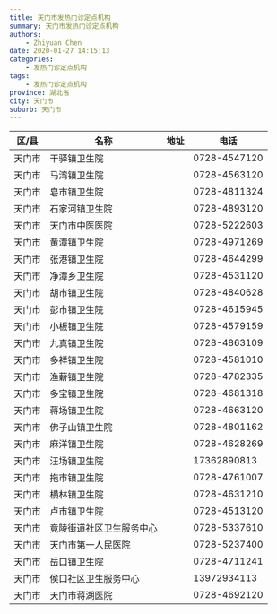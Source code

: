 ```yaml
---
title: 天门市发热门诊定点机构
summary: 天门市发热门诊定点机构
authors: 
    - Zhiyuan Chen
date: 2020-01-27 14:15:13
categories: 
    - 发热门诊定点机构
tags: 
    - 发热门诊定点机构
province: 湖北省
city: 天门市
suburb: 天门市
---
```


|  区/县  |  名称  |  地址  |  电话  |
|------|-------|------|------|
|  天门市  |  干驿镇卫生院  |    |  0728-4547120  
|  天门市  |  马湾镇卫生院  |    |  0728-4563120  
|  天门市  |  皂市镇卫生院  |    |  0728-4811324  
|  天门市  |  石家河镇卫生院  |    |  0728-4893120  
|  天门市  |  天门市中医医院  |    |  0728-5222603  
|  天门市  |  黄潭镇卫生院  |    |  0728-4971269  
|  天门市  |  张港镇卫生院  |    |  0728-4644299  
|  天门市  |  净潭乡卫生院  |    |  0728-4531120  
|  天门市  |  胡市镇卫生院  |    |  0728-4840628  
|  天门市  |  彭市镇卫生院  |    |  0728-4615945  
|  天门市  |  小板镇卫生院  |    |  0728-4579159  
|  天门市  |  九真镇卫生院  |    |  0728-4863109  
|  天门市  |  多祥镇卫生院  |    |  0728-4581010  
|  天门市  |  渔薪镇卫生院  |    |  0728-4782335  
|  天门市  |  多宝镇卫生院  |    |  0728-4681318  
|  天门市  |  蒋场镇卫生院  |    |  0728-4663120  
|  天门市  |  佛子山镇卫生院  |    |  0728-4801162  
|  天门市  |  麻洋镇卫生院  |    |  0728-4628269  
|  天门市  |  汪场镇卫生院  |    |  17362890813  
|  天门市  |  拖市镇卫生院  |    |  0728-4761007  
|  天门市  |  横林镇卫生院  |    |  0728-4631210  
|  天门市  |  卢市镇卫生院  |    |  0728-4513120  
|  天门市  |  竟陵街道社区卫生服务中心  |    |  0728-5337610  
|  天门市  |  天门市第一人民医院  |    |  0728-5237400  
|  天门市  |  岳口镇卫生院  |    |  0728-4711241  
|  天门市  |  侯口社区卫生服务中心  |    |  13972934113  
|  天门市  |  天门市蒋湖医院  |    |  0728-4692120  

